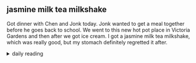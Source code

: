 ## jasmine milk tea milkshake

Got dinner with Chen and Jonk today. Jonk wanted to get a meal together before he goes back to school. We went to this new hot pot place in Victoria Gardens and then after we got ice cream. I got a jasmine milk tea milkshake, which was really good, but my stomach definitely regretted it after.

<details markdown="1">
<summary>daily reading</summary>

| {{ page.date | date: "%B %-d, %Y" }} |
| :-------------: |
| [2 Chron. 35; Rev. 21; Mal. 3; John 20]({% link _Bible/Bible-year-1.md %}) |
| [WLC 43-50]({% link _wlc/wlc-month-1.md %}) |
| [The Athanasian Creed](https://threeforms.org/the-athanasian-creed/) |

</details>